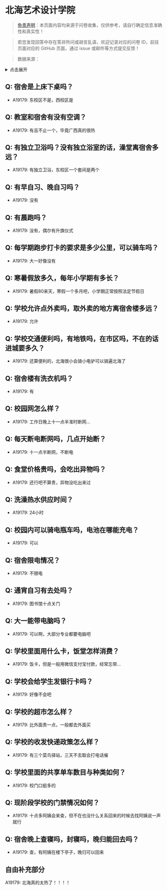 # 北海艺术设计学院

> [免责声明](https://colleges.chat/#_3)：本页面内容均来源于问卷收集，仅供参考，请自行确定信息准确性和真实性！

> 若您发现回答中存在答非所问或胡言乱语，欢迎记录对应的问卷 ID，前往页面对应的 GitHub 页面，通过 issue 或邮件等方式提交反馈！

> 数据来源：

<details><summary>点击展开</summary>
<ul>
<li>A19179: 匿名 (2023 年 06 月)</li>
</ul>
</details>

## Q: 宿舍是上床下桌吗？

- A19179: 东校区不是，西校区是

## Q: 教室和宿舍有没有空调？

- A19179: 有且不止一个，毕竟广西真的很热

## Q: 有独立卫浴吗？没有独立浴室的话，澡堂离宿舍多远？

- A19179: 有独立卫浴，东校区一个套间是两个

## Q: 有早自习、晚自习吗？

- A19179: 没有

## Q: 有晨跑吗？

- A19179: 没有，偶尔有升旗仪式

## Q: 每学期跑步打卡的要求是多少公里，可以骑车吗？

- A19179: 大一好像没有

## Q: 寒暑假放多久，每年小学期有多长？

- A19179: 暑假80来天，寒假一个多月吧，小学期正常按照法定节假日

## Q: 学校允许点外卖吗，取外卖的地方离宿舍楼多远？

- A19179: 允许

## Q: 学校交通便利吗，有地铁吗，在市区吗，不在的话进城要多久？

- A19179: 还算便利的，北海很小会骑小电驴可以骑遍北海了

## Q: 宿舍楼有洗衣机吗？

- A19179: 有

## Q: 校园网怎么样？

- A19179: 工作日晚上十一点半准时断网…

## Q: 每天断电断网吗，几点开始断？

- A19179: 十一点半断网，不断电

## Q: 食堂价格贵吗，会吃出异物吗？

- A19179: 还行吧不算贵，异物没吃出来过

## Q: 洗澡热水供应时间？

- A19179: 24小时

## Q: 校园内可以骑电瓶车吗，电池在哪能充电？

- A19179: 可以

## Q: 宿舍限电情况？

- A19179: 不限电

## Q: 通宵自习有去处吗？

- A19179: 图书馆十点关门

## Q: 大一能带电脑吗？

- A19179: 可以啊，大部分专业都要电脑吧

## Q: 学校里面用什么卡，饭堂怎样消费？

- A19179: 饭卡，但是一般用微信支付宝付款，经常忘带…

## Q: 学校会给学生发银行卡吗？

- A19179: 好像不会吧

## Q: 学校的超市怎么样？

- A19179: 比外面贵一点，一般都去外面买

## Q: 学校的收发快递政策怎么样？

- A19179: 有三个菜鸟驿站，三天不去取会打电话催

## Q: 学校里面的共享单车数目与种类如何？

- A19179: 校门口挺多的

## Q: 现阶段学校的门禁情况如何？

- A19179: 十点多阿姨会来查，但不在也没什么关系回来的时候去找阿姨说一声就行

## Q: 宿舍晚上查寝吗，封寝吗，晚归能回去吗？

- A19179: 查，有阿姨在楼下亭子，晚归可以回来

## 自由补充部分

A19179: 北海真的太热了！！！！